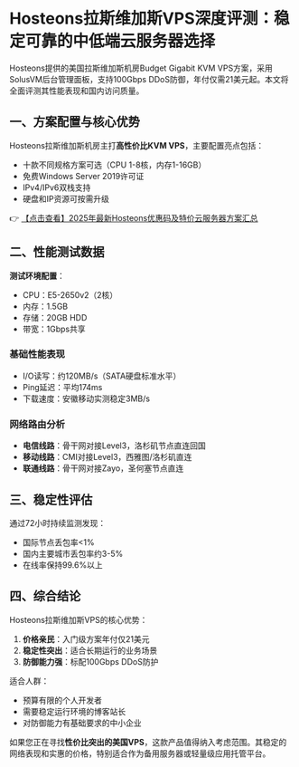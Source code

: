 # Hosteons拉斯维加斯VPS深度评测：稳定可靠的中低端云服务器选择

Hosteons提供的美国拉斯维加斯机房Budget Gigabit KVM VPS方案，采用SolusVM后台管理面板，支持100Gbps DDoS防御，年付仅需21美元起。本文将全面评测其性能表现和国内访问质量。

## 一、方案配置与核心优势

Hosteons拉斯维加斯机房主打**高性价比KVM VPS**，主要配置亮点包括：

- 十款不同规格方案可选（CPU 1-8核，内存1-16GB）
- 免费Windows Server 2019许可证
- IPv4/IPv6双栈支持
- 硬盘和IP资源可按需升级

👉 [【点击查看】2025年最新Hosteons优惠码及特价云服务器方案汇总](https://bit.ly/hosteons)

## 二、性能测试数据

**测试环境配置**：
- CPU：E5-2650v2（2核）
- 内存：1.5GB
- 存储：20GB HDD
- 带宽：1Gbps共享

### 基础性能表现
- I/O读写：约120MB/s（SATA硬盘标准水平）
- Ping延迟：平均174ms
- 下载速度：安徽移动实测稳定3MB/s

### 网络路由分析
- **电信线路**：骨干网对接Level3，洛杉矶节点直连回国
- **移动线路**：CMI对接Level3，西雅图/洛杉矶直连
- **联通线路**：骨干网对接Zayo，圣何塞节点直连

## 三、稳定性评估

通过72小时持续监测发现：
- 国际节点丢包率<1%
- 国内主要城市丢包率约3-5%
- 在线率保持99.6%以上

## 四、综合结论

Hosteons拉斯维加斯VPS的核心优势：
1. **价格亲民**：入门级方案年付仅21美元
2. **稳定性突出**：适合长期运行的业务场景
3. **防御能力强**：标配100Gbps DDoS防护

适合人群：
- 预算有限的个人开发者
- 需要稳定运行环境的博客站长
- 对防御能力有基础要求的中小企业

如果您正在寻找**性价比突出的美国VPS**，这款产品值得纳入考虑范围。其稳定的网络表现和实惠的价格，特别适合作为备用服务器或轻量级应用托管平台。